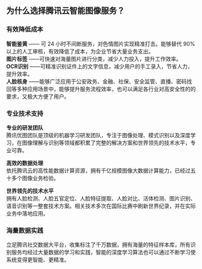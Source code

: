 ## 为什么选择腾讯云智能图像服务？

### 有效降低成本
**智能鉴黄** —— 可 24 小时不间断服务，对色情图片实现精准打击。能够替代 90%以上的人工审核，有效降低了成本，为企业节省大量业务支出。</br>**图片标签** ——可快速对海量图片进行分类，减少人力投入，提升工作效率。</br>**OCR识别** ——可精准识别证件上的文字信息，减少用户的手工录入，节省人力，提升效率。</br>**人脸核身** ——能够广泛应用于公安政务、金融、社保、安全监管、直播、密码找回等多种应用场景中，能够提升服务流程效率，也可以满足各行业对高安全性的的要求，又极大方便了用户。

### 专业技术支持

**专业的研发团队**</br>腾讯优图团队是顶级的机器学习研发团队，专注于图像处理、模式识别以及深度学习，在图像理解与识别等领域都积累了完整的解决方案和世界领先的技术水平，专业可靠。

**高效的数据处理**</br>依托腾讯云的高性能数据计算资源，拥有千亿规模图像大数据计算能力，已经过五十多个图像业务检验。

**世界领先的技术水平**</br>拥有人脸检测、人脸五官定位、人脸特征提取、人脸对比、活体检测、图片识别、语音识别等一整套技术方案。相关技术多次在国际比赛中刷新世界纪录，并在实际业务中落地应用。

### 海量数据实践
立足腾讯社交数据大平台，收集标注了千万数据，拥有海量的特征样本库，所有识别服务均经过大量数据的学习和实践，智能的深度学习算法也可以通过不断学习使系统变得更智能、更精准。



